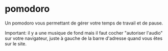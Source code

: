 # pomodoro
Un pomodoro vous permettant de gérer votre temps de travail et de pause.

Important: il y a une musique de fond mais il faut cocher "autoriser l'audio" sur votre navigateur, juste à gauche de la barre d'adresse quand vous êtes sur le site.
